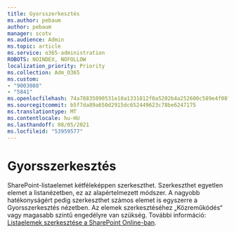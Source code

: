 ```yaml
---
title: Gyorsszerkesztés
ms.author: pebaum
author: pebaum
manager: scotv
ms.audience: Admin
ms.topic: article
ms.service: o365-administration
ROBOTS: NOINDEX, NOFOLLOW
localization_priority: Priority
ms.collection: Adm_O365
ms.custom:
- "9003088"
- "5841"
ms.openlocfilehash: 74a78835090531e10a1331812f0a5202b4a252600c589e4f08ff891398a3cc3d
ms.sourcegitcommit: b5f7da89a650d2915dc652449623c78be6247175
ms.translationtype: MT
ms.contentlocale: hu-HU
ms.lasthandoff: 08/05/2021
ms.locfileid: "53959577"
---
```

# <a name="quick-edit"></a>Gyorsszerkesztés

SharePoint-listaelemet kétféleképpen szerkeszthet. Szerkeszthet egyetlen elemet a listanézetben, ez az alapértelmezett módszer. A nagyobb hatékonyságért pedig szerkeszthet számos elemet is egyszerre a Gyorsszerkesztés nézetben. Az elemek szerkesztéséhez „Közreműködés“ vagy magasabb szintű engedélyre van szükség. További információ: [Listaelemek szerkesztése a SharePoint Online-ban](https://support.microsoft.com/office/dac1a1c3-a80b-4082-ba57-715cf613d0f7).
